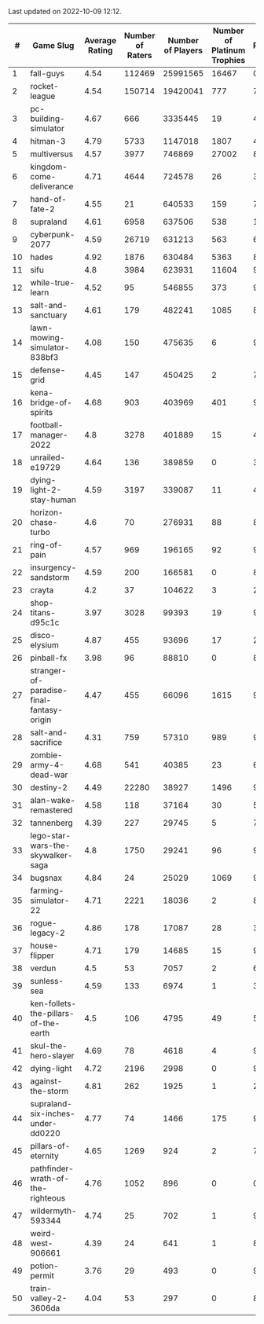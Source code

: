 Last updated on 2022-10-09 12:12.


|#|Game Slug|Average Rating|Number of Raters|Number of Players|Number of Platinum Trophies|Max Rarity (%)|
|---|---|---|---|---|---|---|
|1|fall-guys|4.54|112469|25991565|16467|0.4|
|2|rocket-league|4.54|150714|19420041|777|74|
|3|pc-building-simulator|4.67|666|3335445|19|47|
|4|hitman-3|4.79|5733|1147018|1807|48|
|5|multiversus|4.57|3977|746869|27002|81|
|6|kingdom-come-deliverance|4.71|4644|724578|26|30|
|7|hand-of-fate-2|4.55|21|640533|159|72|
|8|supraland|4.61|6958|637506|538|100|
|9|cyberpunk-2077|4.59|26719|631213|563|61|
|10|hades|4.92|1876|630484|5363|89|
|11|sifu|4.8|3984|623931|11604|96|
|12|while-true-learn|4.52|95|546855|373|93|
|13|salt-and-sanctuary|4.61|179|482241|1085|83|
|14|lawn-mowing-simulator-838bf3|4.08|150|475635|6|91|
|15|defense-grid|4.45|147|450425|2|79|
|16|kena-bridge-of-spirits|4.68|903|403969|401|94|
|17|football-manager-2022|4.8|3278|401889|15|48|
|18|unrailed-e19729|4.64|136|389859|0|39|
|19|dying-light-2-stay-human|4.59|3197|339087|11|48|
|20|horizon-chase-turbo|4.6|70|276931|88|83|
|21|ring-of-pain|4.57|969|196165|92|97|
|22|insurgency-sandstorm|4.59|200|166581|0|8|
|23|crayta|4.2|37|104622|3|23|
|24|shop-titans-d95c1c|3.97|3028|99393|19|98|
|25|disco-elysium|4.87|455|93696|17|28|
|26|pinball-fx|3.98|96|88810|0|86|
|27|stranger-of-paradise-final-fantasy-origin|4.47|455|66096|1615|98|
|28|salt-and-sacrifice|4.31|759|57310|989|91|
|29|zombie-army-4-dead-war|4.68|541|40385|23|66|
|30|destiny-2|4.49|22280|38927|1496|98|
|31|alan-wake-remastered|4.58|118|37164|30|5|
|32|tannenberg|4.39|227|29745|5|78|
|33|lego-star-wars-the-skywalker-saga|4.8|1750|29241|96|98|
|34|bugsnax|4.84|24|25029|1069|97|
|35|farming-simulator-22|4.71|2221|18036|2|84|
|36|rogue-legacy-2|4.86|178|17087|28|36|
|37|house-flipper|4.71|179|14685|15|93|
|38|verdun|4.5|53|7057|2|66|
|39|sunless-sea|4.59|133|6974|1|38|
|40|ken-follets-the-pillars-of-the-earth|4.5|106|4795|49|57|
|41|skul-the-hero-slayer|4.69|78|4618|4|96|
|42|dying-light|4.72|2196|2998|0|98|
|43|against-the-storm|4.81|262|1925|1|22|
|44|supraland-six-inches-under-dd0220|4.77|74|1466|175|99|
|45|pillars-of-eternity|4.65|1269|924|2|79|
|46|pathfinder-wrath-of-the-righteous|4.76|1052|896|0|0.1|
|47|wildermyth-593344|4.74|25|702|1|91|
|48|weird-west-906661|4.39|24|641|1|80|
|49|potion-permit|3.76|29|493|0|97|
|50|train-valley-2-3606da|4.04|53|297|0|89|
